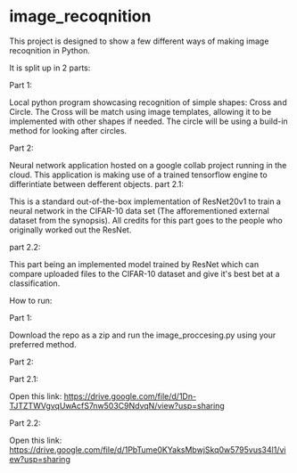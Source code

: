 # image_recoqnition

This project is designed to show a few different ways of making image recoqnition in Python.

It is split up in 2 parts:

Part 1:

  Local python program showcasing recognition of simple shapes: Cross and Circle. The Cross will be match using image templates, allowing it to be implemented with other shapes if needed. The circle will be using a build-in method for looking after circles.

Part 2:

  Neural network application hosted on a google collab project running in the cloud. This application is making use of a trained tensorflow engine to differintiate between defferent objects.
  part 2.1:
  
   This is a standard out-of-the-box implementation of ResNet20v1 to train a neural network in the CIFAR-10 data set (The afforementioned external dataset from the synopsis). All credits for this part goes to the people who originally worked out the ResNet.
 
 part 2.2:
  
   This part being an implemented model trained by ResNet which can compare uploaded files to the CIFAR-10 dataset and give it's best bet at a classification.

How to run:

Part 1:

  Download the repo as a zip and run the image_proccesing.py using your preferred method.
  
 Part 2:
 
  Part 2.1:
  
   Open this link: https://drive.google.com/file/d/1Dn-TJTZTWVgvqUwAcfS7nw503C9NdvqN/view?usp=sharing
   
  Part 2.2:
  
   Open this link: https://drive.google.com/file/d/1PbTume0KYaksMbwjSkq0w5795vus34l1/view?usp=sharing
